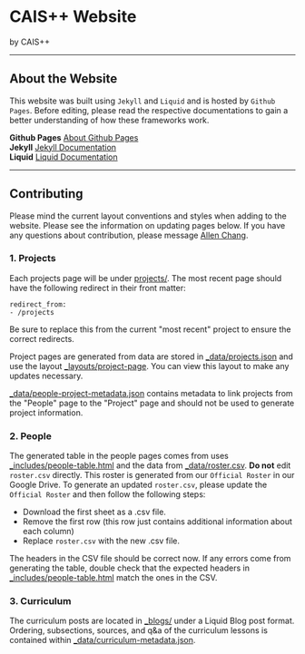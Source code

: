 # CAIS++ Website
by CAIS++

---
## About the Website
This website was built using `Jekyll` and `Liquid` and is hosted by `Github Pages`. Before editing, please read the respective documentations to gain a better understanding of how these frameworks work.

**Github Pages** [About Github Pages](http://docs.github.com/en/pages) <br>
**Jekyll** [Jekyll Documentation](https://jekyllrb.com/docs/) <br>
**Liquid** [Liquid Documentation](https://jekyllrb.com/docs/liquid/)

---
## Contributing
Please mind the current layout conventions and styles when adding to the website.
Please see the information on updating pages below. If you have any questions
about contribution, please message [Allen Chang](https://www.linkedin.com/in/cylumn/).

### 1. Projects
Each projects page will be under [projects/](/projects). The most recent page
should have the following redirect in their front matter:
```angular2html
redirect_from:
- /projects
```
Be sure to replace this from the current "most recent" project to ensure 
the correct redirects.

Project pages are generated from data are stored in [_data/projects.json](/_data/projects.json) and use the layout
[_layouts/project-page](/_layouts/project-page.html). You can view this layout to make any
updates necessary. 

[_data/people-project-metadata.json](/_data/people-project-metadata.json) contains metadata
to link projects from the "People" page to the "Project" page and should not be used
to generate project information.

### 2. People
The generated table in the people pages comes from uses 
[_includes/people-table.html](/_includes/people-table.html) and the data from 
[_data/roster.csv](/_data/roster.csv). **Do not** edit `roster.csv` directly.
This roster is generated from our `Official Roster` in our Google Drive. To generate
an updated `roster.csv`, please update the `Official Roster` and then follow the following
steps:
* Download the first sheet as a .csv file.
* Remove the first row (this row just contains additional information about each column)
* Replace `roster.csv` with the new .csv file.

The headers in the CSV file should be correct now. If any errors come from generating
the table, double check that the expected headers in [_includes/people-table.html](/_includes/people-table.html)
match the ones in the CSV.

### 3. Curriculum
The curriculum posts are located in [_blogs/](/_blogs) under a Liquid Blog post format.
Ordering, subsections, sources, and q&a of the curriculum lessons is 
contained within [_data/curriculum-metadata.json](/_data/curriculum-metadata.json).
